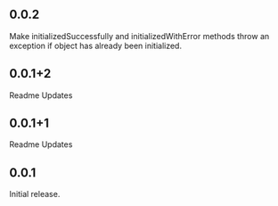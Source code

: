 ## 0.0.2

Make initializedSuccessfully and initializedWithError methods throw an exception if object has already been initialized.

## 0.0.1+2

Readme Updates

## 0.0.1+1

Readme Updates

## 0.0.1

Initial release.
